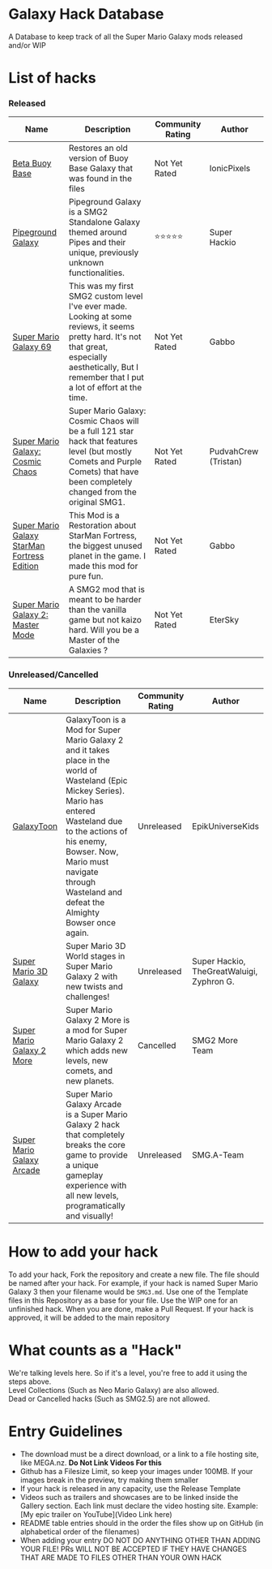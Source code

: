 # Galaxy Hack Database
A Database to keep track of all the Super Mario Galaxy mods released and/or WIP

# List of hacks

### Released

| Name | Description | Community Rating | Author |
| --- | --- | --- | --- | 
| [Beta Buoy Base](https://ionicpixels.github.io/Galaxy-Hack-Database/Released/Beta_Buoy_Base) | Restores an old version of Buoy Base Galaxy that was found in the files | Not Yet Rated | IonicPixels |
| [Pipeground Galaxy](https://ionicpixels.github.io/Galaxy-Hack-Database/Released/Pipeground) | Pipeground Galaxy is a SMG2 Standalone Galaxy themed around Pipes and their unique, previously unknown functionalities. | ⭐⭐⭐⭐⭐ | Super Hackio |
| [Super Mario Galaxy 69](https://ionicpixels.github.io/Galaxy-Hack-Database/Released/SMG69) | This was my first SMG2 custom level I've ever made. Looking at some reviews, it seems pretty hard. It's not that great, especially aesthetically, But I remember that I put a lot of effort at the time. | Not Yet Rated | Gabbo |
| [Super Mario Galaxy: Cosmic Chaos](https://ionicpixels.github.io/Galaxy-Hack-Database/Released/SMGCC) | Super Mario Galaxy: Cosmic Chaos will be a full 121 star hack that features level (but mostly Comets and Purple Comets) that have been completely changed from the original SMG1. | Not Yet Rated | PudvahCrew (Tristan) |
| [Super Mario Galaxy StarMan Fortress Edition](https://ionicpixels.github.io/Galaxy-Hack-Database/Released/SMGSFE) | This Mod is a Restoration about StarMan Fortress, the biggest unused planet in the game. I made this mod for pure fun. | Not Yet Rated | Gabbo |
| [Super Mario Galaxy 2: Master Mode](https://ionicpixels.github.io/Galaxy-Hack-Database/Released/SMG2Master) | A SMG2 mod that is meant to be harder than the vanilla game but not kaizo hard. Will you be a Master of the Galaxies ? | Not Yet Rated | EterSky |

### Unreleased/Cancelled

| Name | Description | Community Rating | Author |
| --- | --- | --- | --- | 
| [GalaxyToon](https://ionicpixels.github.io/Galaxy-Hack-Database/Unreleased/GT) | GalaxyToon is a Mod for Super Mario Galaxy 2 and it takes place in the world of Wasteland (Epic Mickey Series). Mario has entered Wasteland due to the actions of his enemy, Bowser. Now, Mario must navigate through Wasteland and defeat the Almighty Bowser once again. | Unreleased | EpikUniverseKids |
| [Super Mario 3D Galaxy](https://ionicpixels.github.io/Galaxy-Hack-Database/Unreleased/SM3DG) | Super Mario 3D World stages in Super Mario Galaxy 2 with new twists and challenges! | Unreleased | Super Hackio, TheGreatWaluigi, Zyphron G. |
| [Super Mario Galaxy 2 More](https://ionicpixels.github.io/Galaxy-Hack-Database/Cancelled/SMG2More) | Super Mario Galaxy 2 More is a mod for Super Mario Galaxy 2 which adds new levels, new comets, and new planets. | Cancelled | SMG2 More Team |
| [Super Mario Galaxy Arcade](https://ionicpixels.github.io/Galaxy-Hack-Database/Unreleased/SMGA) | Super Mario Galaxy Arcade is a Super Mario Galaxy 2 hack that completely breaks the core game to provide a unique gameplay experience with all new levels, programatically and visually! | Unreleased | SMG.A-Team |

# How to add your hack
To add your hack, Fork the repository and create a new file. The file should be named after your hack. For example, if your hack is named Super Mario Galaxy 3 then your filename would be `SMG3.md`. Use one of the Template files in this Repository as a base for your file. Use the WIP one for an unfinished hack. When you are done, make a Pull Request. If your hack is approved, it will be added to the main repository

# What counts as a "Hack"
We're talking levels here. So if it's a level, you're free to add it using the steps above.<br/>Level Collections (Such as Neo Mario Galaxy) are also allowed.<br/>Dead or Cancelled hacks (Such as SMG2.5) are not allowed.

# Entry Guidelines
- The download must be a direct download, or a link to a file hosting site, like MEGA.nz. **Do Not Link Videos For this**
- Github has a Filesize Limit, so keep your images under 100MB. If your images break in the preview, try making them smaller
- If your hack is released in any capacity, use the Release Template
- Videos such as trailers and showcases are to be linked inside the Gallery section. Each link must declare the video hosting site. Example: [My epic trailer on YouTube](Video Link here)
- README table entries should in the order the files show up on GitHub (in alphabetical order of the filenames)
- When adding your entry DO NOT DO ANYTHING OTHER THAN ADDING YOUR FILE! PRs WILL NOT BE ACCEPTED IF THEY HAVE CHANGES THAT ARE MADE TO FILES OTHER THAN YOUR OWN HACK
